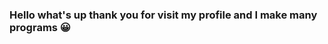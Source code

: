 ### Hello what's up thank you for visit my profile and I make many programs 😀

<!--
**SANDIPOP999/SANDIPOP999** is a ✨ _special_ ✨ repository because its `README.md` (this file) appears on your GitHub profile.

Here are some ideas to get you started:

- 🔭 I’m currently working on ...
- 🌱 I’m currently learning ...
- 👯 I’m looking to collaborate on ...
- 🤔 I’m looking for help with ..💬 Ask me about ...
- 📫 How to reach me: ...
- 😄 Pronouns: ...
- ⚡ Fun fact: ...
-->
